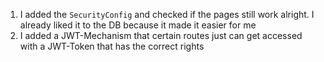1. I added the `SecurityConfig` and checked if the pages still work alright. I already liked it to the DB because it made it easier for me
2. I added a JWT-Mechanism that certain routes just can get accessed with a JWT-Token that has the correct rights